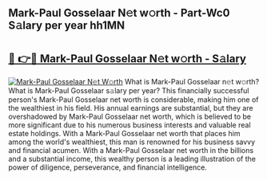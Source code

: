 ## Mark-Paul Gosselaar N𝚎t w𝚘rth - Part-Wc0 S𝚊lary per year hh1MN

# <h2><a href="http://gc1hpud.nevu.top/?p=Mark-Paul+Gosselaar">🔗 👉🔴 Mark-Paul Gosselaar N𝚎t w𝚘rth - S𝚊lary</a></h2>

[![Mark-Paul Gosselaar N𝚎t W𝚘rth](https://i.imgur.com/Oavwk0R.jpeg)](http://gc1hpud.nevu.top/?p=Mark-Paul+Gosselaar)
What is Mark-Paul Gosselaar n𝚎t w𝚘rth? What is Mark-Paul Gosselaar s𝚊lary per year?
This financially successful person's Mark-Paul Gosselaar net worth is considerable, making him one of the wealthiest in his field. His annual earnings are substantial, but they are overshadowed by Mark-Paul Gosselaar net worth, which is believed to be more significant due to his numerous business interests and valuable real estate holdings. With a Mark-Paul Gosselaar net worth that places him among the world's wealthiest, this man is renowned for his business savvy and financial acumen. With a Mark-Paul Gosselaar net worth in the billions and a substantial income, this wealthy person is a leading illustration of the power of diligence, perseverance, and financial intelligence.
